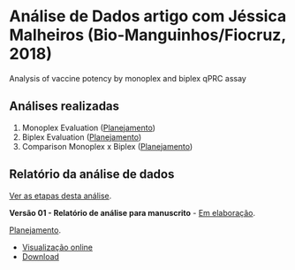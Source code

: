 # Análise de Dados artigo com Jéssica Malheiros (Bio-Manguinhos/Fiocruz, 2018)

Analysis of vaccine potency by monoplex and biplex qPRC assay

## Análises realizadas

1. Monoplex Evaluation ([Planejamento][proj-monoplex])
2. Biplex Evaluation ([Planejamento][proj-biplex])
3. Comparison Monoplex x Biplex ([Planejamento][proj-monobi-comp])

[proj-monoplex]: https://github.com/philsf-biostat/analise_dados_JM_2018a/projects/2
[proj-biplex]: https://github.com/philsf-biostat/analise_dados_JM_2018a/projects/3
[proj-monobi-comp]: https://github.com/philsf-biostat/analise_dados_JM_2018a/projects/4

## Relatório da análise de dados

[Ver as etapas desta análise][releases].

**Versão 01 - Relatório de análise para manuscrito** - [Em elaboração][milestone-prequal].

[Planejamento][v01-project].

- [Visualização online][reportviz-v01]
- [Download][docx-v01]

<!-- **Versão 02 - Defesa** - [Em elaboração][milestone-posqual]. -->

<!-- [Planejamento][v02-project]. -->

<!-- - [Visualização online][reportviz-v02] -->
<!-- - Download -->

[releases]: https://github.com/philsf-biostat/analise_dados_JM_2018a/releases/
[milestone-prequal]: https://github.com/philsf-biostat/analise_dados_JM_2018a/milestone/1
[reportviz-v01]: report/analise_dados_JM_2018a-v01.md
[docx-v01]: report/analise_dados_JM_2018a-v01.docx?raw=true
[v01-project]: https://github.com/philsf-biostat/analise_dados_JM_2018a/projects/5

<!-- [milestone-posqual]: https://github.com/philsf-biostat/analise_dados_JM_2018a/milestone/xxx -->
<!-- [reportviz-v02]: report/analise_dados_JM_2018a-v02.md -->
<!-- [docx-v02]: report/analise_dados_JM_2018a-v02.docx?raw=true -->
<!-- [v02-project]: https://github.com/philsf-biostat/analise_dados_JM_2018a/projects/xxx -->
